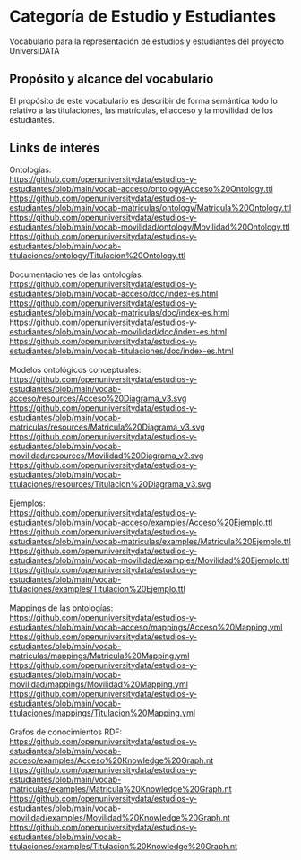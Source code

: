 # Categoría de Estudio y Estudiantes
Vocabulario para la representación de estudios y estudiantes del proyecto UniversiDATA

## Propósito y alcance del vocabulario
El propósito de este vocabulario es describir de forma semántica todo lo relativo a las titulaciones, las matrículas, el acceso y la movilidad de los estudiantes.

## Links de interés
Ontologías: <br>
https://github.com/openuniversitydata/estudios-y-estudiantes/blob/main/vocab-acceso/ontology/Acceso%20Ontology.ttl <br>
https://github.com/openuniversitydata/estudios-y-estudiantes/blob/main/vocab-matriculas/ontology/Matricula%20Ontology.ttl <br>
https://github.com/openuniversitydata/estudios-y-estudiantes/blob/main/vocab-movilidad/ontology/Movilidad%20Ontology.ttl <br>
https://github.com/openuniversitydata/estudios-y-estudiantes/blob/main/vocab-titulaciones/ontology/Titulacion%20Ontology.ttl <br><br>
Documentaciones de las ontologías: <br>
https://github.com/openuniversitydata/estudios-y-estudiantes/blob/main/vocab-acceso/doc/index-es.html <br>
https://github.com/openuniversitydata/estudios-y-estudiantes/blob/main/vocab-matriculas/doc/index-es.html <br>
https://github.com/openuniversitydata/estudios-y-estudiantes/blob/main/vocab-movilidad/doc/index-es.html <br>
https://github.com/openuniversitydata/estudios-y-estudiantes/blob/main/vocab-titulaciones/doc/index-es.html <br><br>
Modelos ontológicos conceptuales: <br>
https://github.com/openuniversitydata/estudios-y-estudiantes/blob/main/vocab-acceso/resources/Acceso%20Diagrama_v3.svg <br>
https://github.com/openuniversitydata/estudios-y-estudiantes/blob/main/vocab-matriculas/resources/Matricula%20Diagrama_v3.svg <br>
https://github.com/openuniversitydata/estudios-y-estudiantes/blob/main/vocab-movilidad/resources/Movilidad%20Diagrama_v2.svg <br>
https://github.com/openuniversitydata/estudios-y-estudiantes/blob/main/vocab-titulaciones/resources/Titulacion%20Diagrama_v3.svg <br><br>
Ejemplos: <br>
https://github.com/openuniversitydata/estudios-y-estudiantes/blob/main/vocab-acceso/examples/Acceso%20Ejemplo.ttl <br>
https://github.com/openuniversitydata/estudios-y-estudiantes/blob/main/vocab-matriculas/examples/Matricula%20Ejemplo.ttl <br>
https://github.com/openuniversitydata/estudios-y-estudiantes/blob/main/vocab-movilidad/examples/Movilidad%20Ejemplo.ttl <br>
https://github.com/openuniversitydata/estudios-y-estudiantes/blob/main/vocab-titulaciones/examples/Titulacion%20Ejemplo.ttl <br><br>
Mappings de las ontologías: <br>
https://github.com/openuniversitydata/estudios-y-estudiantes/blob/main/vocab-acceso/mappings/Acceso%20Mapping.yml <br>
https://github.com/openuniversitydata/estudios-y-estudiantes/blob/main/vocab-matriculas/mappings/Matricula%20Mapping.yml <br>
https://github.com/openuniversitydata/estudios-y-estudiantes/blob/main/vocab-movilidad/mappings/Movilidad%20Mapping.yml <br>
https://github.com/openuniversitydata/estudios-y-estudiantes/blob/main/vocab-titulaciones/mappings/Titulacion%20Mapping.yml <br><br>
Grafos de conocimientos RDF: <br>
https://github.com/openuniversitydata/estudios-y-estudiantes/blob/main/vocab-acceso/examples/Acceso%20Knowledge%20Graph.nt <br>
https://github.com/openuniversitydata/estudios-y-estudiantes/blob/main/vocab-matriculas/examples/Matricula%20Knowledge%20Graph.nt <br>
https://github.com/openuniversitydata/estudios-y-estudiantes/blob/main/vocab-movilidad/examples/Movilidad%20Knowledge%20Graph.nt <br>
https://github.com/openuniversitydata/estudios-y-estudiantes/blob/main/vocab-titulaciones/examples/Titulacion%20Knowledge%20Graph.nt <br><br>
